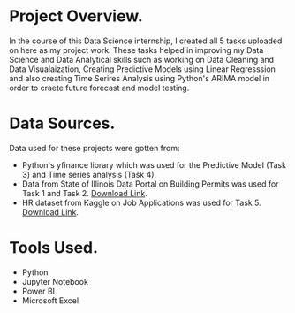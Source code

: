 # Project Overview.
In the course of this Data Science internship, I created all 5 tasks uploaded on here as my project work. These tasks helped in improving my Data Science and Data Analytical skills such as working on Data Cleaning and Data Visualaization, Creating Predictive Models using Linear Regresssion and also creating Time Serires Analysis using Python's ARIMA model in order to craete future forecast and model testing.

# Data Sources.
Data used for these projects were gotten from:
- Python's yfinance library which was used for the Predictive Model (Task 3) and Time series analysis (Task 4).
- Data from State of Illinois Data Portal on Building Permits was used for Task 1 and Task 2. [Download Link](https://data.illinois.gov/dataset/city-of-rockford-building-permits).
- HR dataset from Kaggle on Job Applications was used for Task 5. [Download Link](https://www.kaggle.com/datasets/ayushtankha/70k-job-applicants-data-human-resource).

# Tools Used.
- Python
- Jupyter Notebook
- Power BI
- Microsoft Excel
